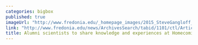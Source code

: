 ```yaml
---
categories: bigbox
published: true
imageUrl: "http://www.fredonia.edu/_homepage_images/2015_SteveGangloff_BigSmile_Web.jpg"
link: "http://www.fredonia.edu/news/ArchivesSearch/tabid/1101/ctl/ArticleView/mid/1878/articleId/5604/Alumni_scientists_to_share_knowledge_and_experiences_at_Homecoming.aspx"
title: Alumni scientists to share knowledge and experiences at Homecoming
---
```



